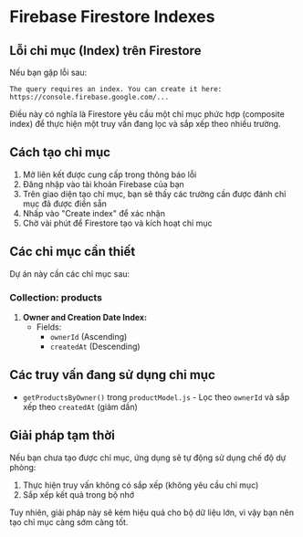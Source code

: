 # Firebase Firestore Indexes

## Lỗi chỉ mục (Index) trên Firestore

Nếu bạn gặp lỗi sau:

```
The query requires an index. You can create it here: https://console.firebase.google.com/...
```

Điều này có nghĩa là Firestore yêu cầu một chỉ mục phức hợp (composite index) để thực hiện một truy vấn đang lọc và sắp xếp theo nhiều trường.

## Cách tạo chỉ mục

1. Mở liên kết được cung cấp trong thông báo lỗi
2. Đăng nhập vào tài khoản Firebase của bạn
3. Trên giao diện tạo chỉ mục, bạn sẽ thấy các trường cần được đánh chỉ mục đã được điền sẵn
4. Nhấp vào "Create index" để xác nhận
5. Chờ vài phút để Firestore tạo và kích hoạt chỉ mục

## Các chỉ mục cần thiết

Dự án này cần các chỉ mục sau:

### Collection: products

1. **Owner and Creation Date Index:**
   - Fields:
     - `ownerId` (Ascending)
     - `createdAt` (Descending)

## Các truy vấn đang sử dụng chỉ mục

- `getProductsByOwner()` trong `productModel.js` - Lọc theo `ownerId` và sắp xếp theo `createdAt` (giảm dần)

## Giải pháp tạm thời

Nếu bạn chưa tạo được chỉ mục, ứng dụng sẽ tự động sử dụng chế độ dự phòng:
1. Thực hiện truy vấn không có sắp xếp (không yêu cầu chỉ mục)
2. Sắp xếp kết quả trong bộ nhớ

Tuy nhiên, giải pháp này sẽ kém hiệu quả cho bộ dữ liệu lớn, vì vậy bạn nên tạo chỉ mục càng sớm càng tốt.
